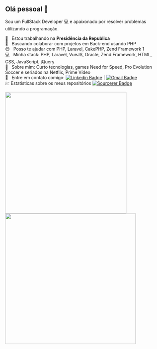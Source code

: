## Olá pessoal 👋
Sou um FullStack Developer :computer: e apaixonado por resolver problemas utilizando a programação.


:rocket:  &nbsp; Estou trabalhando na **Presidência da Republica**
<br/>:purple_heart: &nbsp; Buscando colaborar com projetos em Back-end usando PHP
<br/>:blush: &nbsp; Posso te ajudar com PHP, Laravel, CakePHP, Zend Framework 1
<br/>:computer: &nbsp; Minha stack: PHP, Laravel, VueJS, Oracle, Zend Framework, HTML, CSS, JavaScript, jQuery
<br/>💬  &nbsp; Sobre mim: Curto tecnologias, games Need for Speed, Pro Evolution Soccer e seriados na Netflix, Prime Vídeo
<br/>:email: &nbsp; Entre em contato comigo: [![Linkedin Badge](https://img.shields.io/badge/-felipemjesuss-blue?style=flat-square&logo=Linkedin&logoColor=white&link=https://www.linkedin.com/in/felipemjesuss/)](https://www.linkedin.com/in/felipemjesuss/) | [![Gmail Badge](https://img.shields.io/badge/-felipemjesus@gmail.com-c14438?style=flat-square&logo=Gmail&logoColor=white&link=mailto:felipemjesus@gmail.com)](mailto:felipemjesus@gmail.com)
<br/>:chart: Estatisticas sobre os meus repositórios [![Sourcerer Badge](https://img.shields.io/badge/-Sourcerer-blue?style=flat-square&logo=Sourcerer&logoColor=white&link=https://sourcerer.io/felipemjesuss/)](https://sourcerer.io/felipemjesuss/)

<img width="390px" align="left" src="https://github-readme-stats.vercel.app/api/top-langs/?username=felipemjesuss&hide=html&layout=compact" />
<img width="420px" align="left" src="https://github-readme-stats.vercel.app/api?username=felipemjesuss&theme=default" />

